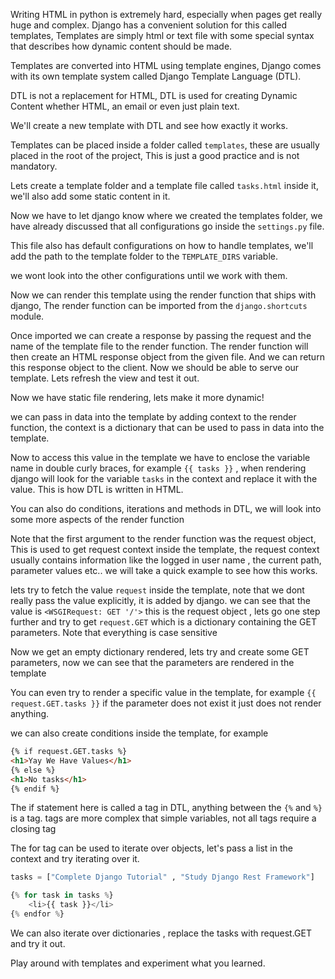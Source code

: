 Writing HTML in python is extremely hard, especially when pages get really huge and complex. Django has a convenient solution for this called templates,
Templates are simply html or text file with some special syntax that describes how dynamic content should be made.

Templates are converted into HTML using template engines, Django comes with its own template system called Django Template Language (DTL).

DTL is not a replacement for HTML, DTL is used for creating Dynamic Content whether HTML, an email or even just plain text.

We'll create a new template with DTL and see how exactly it works.

Templates can be placed inside a folder called `templates`, these are usually placed in the root of the project, This is just a good practice and is not mandatory.

Lets create a template folder and a template file called `tasks.html` inside it, we'll also add some static content in it.

Now we have to let django know where we created the templates folder, we have already discussed that all configurations go inside the `settings.py` file.

This file also has default configurations on how to handle templates, we'll add the path to the template folder to the `TEMPLATE_DIRS` variable.

we wont look into the other configurations until we work with them.

Now we can render this template using the render function that ships with django, The render function can be imported from the `django.shortcuts` module.

Once imported we can create a response by passing the request and the name of the template file to the render function. The render function will then create an HTML response object from the given file. And we can return this response object to the client. Now we should be able to serve our template. Lets refresh the view and test it out.

Now we have static file rendering, lets make it more dynamic!

we can pass in data into the template by adding context to the render function, the context is a dictionary that can be used to pass in data into the template.

Now to access this value in the template we have to enclose the variable name in double curly braces, for example `{{ tasks }}` , when rendering django will look for the variable `tasks` in the context and replace it with the value. This is how DTL is written in HTML.

You can also do conditions, iterations and methods in DTL, we will look into some more aspects of the render function

Note that the first argument to the render function was the request object, This is used to get request context inside the template, the request context usually contains information like the logged in user name , the current path, parameter values etc.. we will take a quick example to see how this works.

lets try to fetch the value `request` inside the template, note that we dont really pass the value explicitly, it is added by django. we can see that the value is `<WSGIRequest: GET '/'>` this is the request object , lets go one step further and try to get `request.GET` which is a dictionary containing the GET parameters. Note that everything is case sensitive

Now we get an empty dictionary rendered, lets try and create some GET parameters, now we can see that the parameters are rendered in the template

You can even try to render a specific value in the template, for example `{{ request.GET.tasks }}` if the parameter does not exist it just does not render anything.

we can also create conditions inside the template, for example

```html
{% if request.GET.tasks %}
<h1>Yay We Have Values</h1>
{% else %}
<h1>No tasks</h1>
{% endif %}
```

The if statement here is called a tag in DTL, anything between the `{%` and `%}` is a tag. tags are more complex that simple variables, not all tags require a closing tag

The for tag can be used to iterate over objects, let's pass a list in the context and try iterating over it.

```python
tasks = ["Complete Django Tutorial" , "Study Django Rest Framework"]

{% for task in tasks %}
    <li>{{ task }}</li>
{% endfor %}
```

We can also iterate over dictionaries , replace the tasks with request.GET and try it out.

Play around with templates and experiment what you learned.

